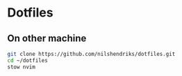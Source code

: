 # Dotfiles

## On other machine

```bash
git clone https://github.com/nilshendriks/dotfiles.git
cd ~/dotfiles
stow nvim
```
